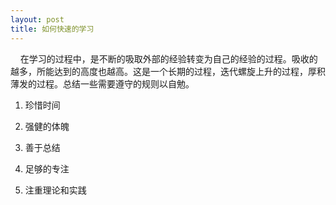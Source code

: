 ```yaml
---
layout: post
title: 如何快速的学习
---
```


  &#160;&#160;&#160;&#160;在学习的过程中，是不断的吸取外部的经验转变为自己的经验的过程。吸收的越多，所能达到的高度也越高。这是一个长期的过程，迭代螺旋上升的过程，厚积薄发的过程。总结一些需要遵守的规则以自勉。
 1.  珍惜时间
  
 2.  强健的体魄
 2.  善于总结
 
 4.  足够的专注
   
 5.  注重理论和实践